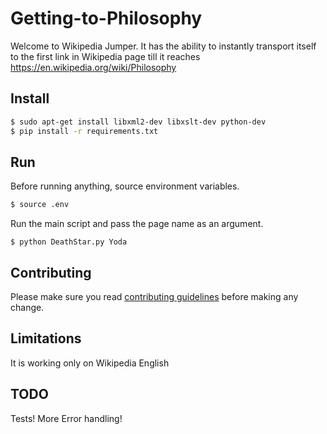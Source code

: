 # Getting-to-Philosophy
Welcome to Wikipedia Jumper. It has the ability to instantly transport itself to the first link in Wikipedia page till it reaches https://en.wikipedia.org/wiki/Philosophy


## Install
```sh
$ sudo apt-get install libxml2-dev libxslt-dev python-dev
$ pip install -r requirements.txt
```

## Run
Before running anything, source environment variables.
```sh
$ source .env
```
Run the main script and pass the page name as an argument.
```
$ python DeathStar.py Yoda
```

## Contributing
Please make sure you read [contributing guidelines](CONTRIBUTING.md) before making any change.


## Limitations
It is working only on Wikipedia English 

## TODO
Tests!
More Error handling!